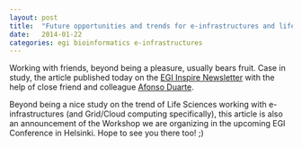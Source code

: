 ```yaml
---
layout: post
title:  "Future opportunities and trends for e-infrastructures and life sciences"
date:   2014-01-22
categories: egi bioinformatics e-infrastructures
---
```

Working with friends, beyond being a pleasure, usually bears fruit. Case in study, the article published today on the [EGI Inspire Newsletter](https://www.egi.eu/wp-content/uploads/2016/08/Inspired-issue-14.pdf) with the help of close friend and colleague [Afonso Duarte](https://sites.google.com/site/afonsomduarte/).

Beyond being a nice study on the trend of Life Sciences working with e-infrastructures (and Grid/Cloud computing specifically), this article is also an announcement of the Workshop we are organizing in the upcoming EGI Conference in Helsinki. Hope to see you there too! ;)
